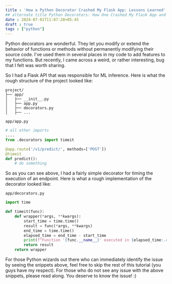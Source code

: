 ```yaml
---
title : 'How a Python Decorator Crashed My Flask App: Lessons Learned'
## alternate title Python Decorators: How One Crashed My Flask App and the Lessons Learned
date : 2024-07-01T11:07:28+05:45
draft : true
tags : ["python"]
---
```


Python decorators are wonderful. They let you modify or extend the behavior of functions or methods without permanently modifying their source code. I've used them in several places in my code to add features to my functions. But recently, I came across a weird, or rather interesting, bug that I felt was worth sharing.
 
So I had a Flask API that was responsible for ML inference. Here is what the rough structure of the project looked like:

```
project/
├── app/
│   ├── __init__.py
│   ├── app.py
│   ├── decorators.py
│   ├── ...
```

`app/app.py`
```python
# all other imports
....
from .decorators import timeit

@app.route('/v1/predict/', methods=['POST'])
@timeit
def predict():
    # do something
```

So as you can see above, I had a fairly simple decorator for timing the execution of an endpoint. Here is what a rough implementation of the decorator looked like: 

`app/decorators.py`

```python
import time

def timeit(func):
    def wrapper(*args, **kwargs):
        start_time = time.time()
        result = func(*args, **kwargs)
        end_time = time.time()
        elapsed_time = end_time - start_time
        print(f"Function '{func.__name__}' executed in {elapsed_time:.4f} seconds")
        return result
    return wrapper
```

For those Python wizards out there who can immediately identify the issue by seeing the snippets above, feel free to skip the rest of this tutorial (you guys have my respect). For those who do not see any issue with the above snippets, please read along. You deserve to know the issue! :)

